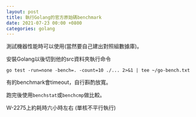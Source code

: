 ```yaml
---
layout: post
title: 執行Golang的官方原始碼benchmark
date: 2021-07-23 00:00 +0800
categories: golang
---
```


測試機器性能時可以使用(當然要自己建出對照組數據庫)。

安裝Golang以後切到他的src資料夾執行命令

```
go test -run=none -bench=. -count=10 ./... 2>&1 | tee ~/go-bench.txt
```

有的benchmark會timeout，自行斟酌放寬。

跑完後使用`benchstat`或`benchcmp`做比較。

W-2275上約耗時六小時左右 (單核不平行執行)
